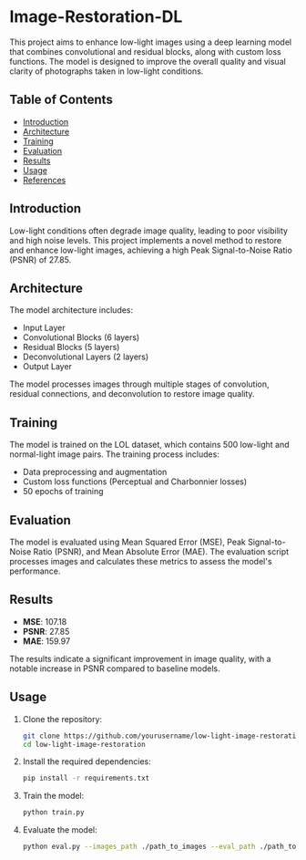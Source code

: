 # Image-Restoration-DL

This project aims to enhance low-light images using a deep learning model that combines convolutional and residual blocks, along with custom loss functions. The model is designed to improve the overall quality and visual clarity of photographs taken in low-light conditions.

## Table of Contents
- [Introduction](#introduction)
- [Architecture](#architecture)
- [Training](#training)
- [Evaluation](#evaluation)
- [Results](#results)
- [Usage](#usage)
- [References](#references)

## Introduction
Low-light conditions often degrade image quality, leading to poor visibility and high noise levels. This project implements a novel method to restore and enhance low-light images, achieving a high Peak Signal-to-Noise Ratio (PSNR) of 27.85.

## Architecture
The model architecture includes:
- Input Layer
- Convolutional Blocks (6 layers)
- Residual Blocks (5 layers)
- Deconvolutional Layers (2 layers)
- Output Layer

The model processes images through multiple stages of convolution, residual connections, and deconvolution to restore image quality.

## Training
The model is trained on the LOL dataset, which contains 500 low-light and normal-light image pairs. The training process includes:
- Data preprocessing and augmentation
- Custom loss functions (Perceptual and Charbonnier losses)
- 50 epochs of training

## Evaluation
The model is evaluated using Mean Squared Error (MSE), Peak Signal-to-Noise Ratio (PSNR), and Mean Absolute Error (MAE). The evaluation script processes images and calculates these metrics to assess the model's performance.

## Results
- **MSE**: 107.18
- **PSNR**: 27.85
- **MAE**: 159.97

The results indicate a significant improvement in image quality, with a notable increase in PSNR compared to baseline models.

## Usage
1. Clone the repository:
    ```sh
    git clone https://github.com/yourusername/low-light-image-restoration.git
    cd low-light-image-restoration
    ```

2. Install the required dependencies:
    ```sh
    pip install -r requirements.txt
    ```

3. Train the model:
    ```sh
    python train.py
    ```

4. Evaluate the model:
    ```sh
    python eval.py --images_path ./path_to_images --eval_path ./path_to_evaluation
    ```
